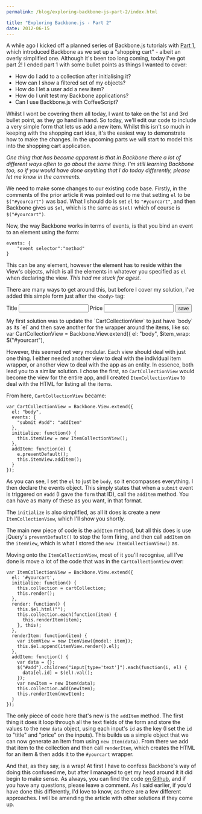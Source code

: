 ```yaml
---
permalink: /blog/exploring-backbone-js-part-2/index.html

title: "Exploring Backbone.js - Part 2"
date: 2012-06-15
---
```


A while ago I kicked off a planned series of Backbone.js tutorials with [Part 1](http://javascriptplayground.com/blog/2012/04/backbone-js-tutorial-1), which introduced Backbone as we set up a "shopping cart" - albeit an overly simplified one. Although it's been too long coming, today I've got part 2! I ended part 1 with some bullet points as things I wanted to cover:

* How do I add to a collection after initialising it?
* How can I show a filtered set of my objects?
* How do I let a user add a new item?
* How do I unit test my Backbone applications?
* Can I use Backbone.js with CoffeeScript?

Whilst I wont be covering them all today, I want to take on the 1st and 3rd bullet point, as they go hand in hand. So today, we'll edit our code to include a very simple form that lets us add a new item. Whilst this isn't so much in keeping with the shopping cart idea, it's the easiest way to demonstrate how to make the changes. In the upcoming parts we will start to model this into the shopping cart application.

_One thing that has become apparent is that in Backbone there a lot of different ways often to go about the same thing. I'm still learning Backbone too, so if you would have done anything that I do today differently, please let me know in the comments._

We need to make some changes to our existing code base. Firstly, in the comments of the prior article it was pointed out to me that setting `el` to be `$("#yourcart")` was bad. What I should do is set `el` to `"#yourcart"`, and then Backbone gives us `$el`, which is the same as `$(el)` which of course is `$("#yourcart")`.

Now, the way Backbone works in terms of events, is that you bind an event to an element using the form:

    events: {
    	"event selector":"method"
    }

This can be any element, however the element has to reside within the View's objects, which is all the elements in whatever you specified as `el` when declaring the view. _This had me stuck for ages!_.

There are many ways to get around this, but before I cover my solution, I've added this simple form just after the `<body>` tag:
<form id="add">
<label>Title</label>
<input id="title" type="text" />
<label>Price</label>
<input id="price" type="text" />
<input type="submit" value="save" />
</form>
My first solution was to update the `CartCollectionView` to just have `body` as its `el` and then save another for the wrapper around the items, like so:
var CartCollectionView = Backbone.View.extend({
el: "body",
$item_wrap: $("#yourcart"),

However, this seemed not very modular. Each view should deal with just one thing. I either needed another view to deal with the individual item wrapper, or another view to deal with the app as an entity. In essence, both lead you to a similar solution. I chose the first, so `CartCollectionView` would become the view for the entire app, and I created `ItemCollectionView` to deal with the HTML for listing all the items.

From here, `CartCollectionView` became:

    var CartCollectionView = Backbone.View.extend({
      el: "body",
      events: {
        "submit #add": "addItem"
      },
      initialize: function() {
        this.itemView = new ItemCollectionView();
      },
      addItem: function(e) {
        e.preventDefault();
        this.itemView.addItem();
      }
    });

As you can see, I set the `el` to just be `body`, so it encompasses everything. I then declare the events object. This simply states that when a `submit` event is triggered on `#add` (I gave the `form` that ID), call the `addItem` method. You can have as many of these as you want, in that format.

The `initialize` is also simplified, as all it does is create a new `ItemCollectionView`, which I'll show you shortly.

The main new piece of code is the `addItem` method, but all this does is use jQuery's `preventDefault()` to stop the form firing, and then call `addItem` on the `itemView`, which is what I stored the `new ItemCollectionView()` as.

Moving onto the `ItemCollectionView`, most of it you'll recognise, all I've done is move a lot of the code that was in the `CartCollectionView` over:

    var ItemCollectionView = Backbone.View.extend({
      el: '#yourcart',
      initialize: function() {
        this.collection = cartCollection;
        this.render();
      },
      render: function() {
        this.$el.html("");
        this.collection.each(function(item) {
          this.renderItem(item);
        }, this);
      },
      renderItem: function(item) {
        var itemView = new ItemView({model: item});
        this.$el.append(itemView.render().el);
      },
      addItem: function() {
        var data = {};
        $("#add").children("input[type='text']").each(function(i, el) {
          data[el.id] = $(el).val();
        });
        var newItem = new Item(data);
        this.collection.add(newItem);
        this.renderItem(newItem);
      }
    });

The only piece of code here that's new is the `addItem` method. The first thing it does it loop through all the text fields of the form and store the values to the new `data` object, using each input's `id` as the key (I set the `id` to "title" and "price" on the inputs). This builds us a simple object that we can now generate an Item from using `new Item(data)`. From there we add that item to the collection and then call `renderItem`, which creates the HTML for an item & then adds it to the `#yourcart` wrapper.

And that, as they say, is a wrap! At first I have to confess Backbone's way of doing this confused me, but after I managed to get my head around it it did begin to make sense. As always, you can find the code [on Github](https://github.com/jackfranklin/JS-Playground-Backbone/tree/tutorial2), and if you have any questions, please leave a comment. As I said earlier, if you'd have done this differently, I'd love to know, as there are a few different approaches. I will be amending the article with other solutions if they come up.
